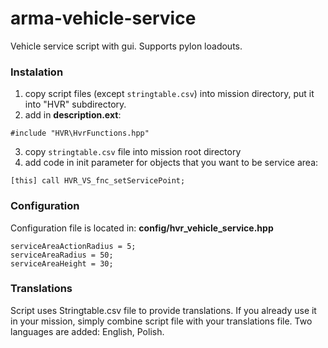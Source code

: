 # arma-vehicle-service

Vehicle service script with gui. Supports pylon loadouts.

### Instalation

1. copy script files (except `stringtable.csv`) into mission directory, put it into "HVR" subdirectory.
2. add in **description.ext**:
```
#include "HVR\HvrFunctions.hpp"
```
3. copy `stringtable.csv` file into mission root directory
4. add code in init parameter for objects that you want to be service area:
```
[this] call HVR_VS_fnc_setServicePoint;
```

### Configuration

Configuration file is located in: **config/hvr_vehicle_service.hpp**

```
serviceAreaActionRadius = 5;
serviceAreaRadius = 50;
serviceAreaHeight = 30;
```

### Translations

Script uses Stringtable.csv file to provide translations. If you already use it in your mission, simply combine script file with your translations file. Two languages are added: English, Polish.